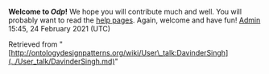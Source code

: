 __Welcome to _Odp_!__ We hope you will contribute much and well. 
You will probably want to read the [help pages](http://ontologydesignpatterns.org/wiki/Help:Contents "Help:Contents"). Again, welcome and have fun! [Admin](../User/ValentinaPresutti.md "User:ValentinaPresutti") 15:45, 24 February 2021 (UTC)





Retrieved from "[http://ontologydesignpatterns.org/wiki/User\_talk:DavinderSingh](../User_talk/DavinderSingh.md)"
